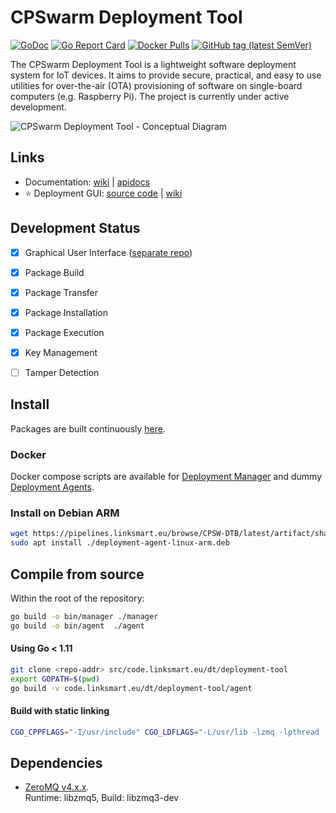 # CPSwarm Deployment Tool 
[![GoDoc](https://godoc.org/github.com/cpswarm/deployment-tool?status.svg)](https://godoc.org/github.com/cpswarm/deployment-tool)
[![Go Report Card](https://goreportcard.com/badge/github.com/cpswarm/deployment-tool)](https://goreportcard.com/report/github.com/cpswarm/deployment-tool)
[![Docker Pulls](https://img.shields.io/docker/pulls/linksmart/deployment-manager.svg)](https://hub.docker.com/r/linksmart/deployment-manager/tags)
[![GitHub tag (latest SemVer)](https://img.shields.io/github/tag/cpswarm/deployment-tool.svg)](https://github.com/cpswarm/deployment-tool/tags)  

The CPSwarm Deployment Tool is a lightweight software deployment system for IoT devices. It aims to provide secure, practical, and easy to use utilities for over-the-air (OTA) provisioning of software on single-board computers (e.g. Raspberry Pi). The project is currently under active development.

![CPSwarm Deployment Tool - Conceptual Diagram](https://raw.githubusercontent.com/wiki/cpswarm/deployment-tool/figures/deployment-tool-concept-v3.jpg)

## Links
* Documentation: [wiki](https://github.com/cpswarm/deployment-tool/wiki) | [apidocs](https://app.swaggerhub.com/apis-docs/farshidtz8/deployment-tool)
* :star: Deployment GUI: [source code](https://github.com/cpswarm/deployment-tool-ui) | [wiki](https://github.com/cpswarm/deployment-tool-ui/wiki)

## Development Status
- [x] Graphical User Interface ([separate repo](https://github.com/cpswarm/deployment-tool-ui))
- [x] Package Build
- [x] Package Transfer
- [x] Package Installation
- [x] Package Execution
- [x] Key Management
- [ ] Tamper Detection


## Install
Packages are built continuously [here](https://pipelines.linksmart.eu/browse/CPSW-DTB/latest).
### Docker
Docker compose scripts are available for [Deployment Manager](https://github.com/cpswarm/deployment-tool/blob/update-readme/manager/docker-compose.yml) and dummy [Deployment Agents](https://github.com/cpswarm/deployment-tool/blob/update-readme/agent/docker-compose.yml).
### Install on Debian ARM
```bash
wget https://pipelines.linksmart.eu/browse/CPSW-DTB/latest/artifact/shared/Debian-Package/deployment-agent-linux-arm.deb
sudo apt install ./deployment-agent-linux-arm.deb
```

## Compile from source
Within the root of the repository:
```bash
go build -o bin/manager ./manager
go build -o bin/agent  ./agent
```

#### Using Go < 1.11
```bash
git clone <repo-addr> src/code.linksmart.eu/dt/deployment-tool
export GOPATH=$(pwd)
go build -v code.linksmart.eu/dt/deployment-tool/agent
```

#### Build with static linking
```bash
CGO_CPPFLAGS="-I/usr/include" CGO_LDFLAGS="-L/usr/lib -lzmq -lpthread -lrt -lstdc++ -lm -lc -lgcc" go build -v --ldflags '-extldflags "-static"' -a -o bin/agent ./agent
```

## Dependencies
* [ZeroMQ v4.x.x](http://zeromq.org/intro:get-the-software).  
Runtime: libzmq5, Build: libzmq3-dev
